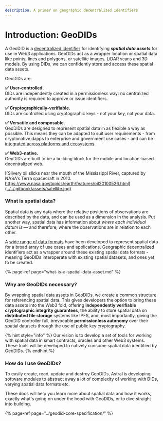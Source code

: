 ```yaml
---
description: A primer on geographic decentralized identifiers
---
```


# Introduction: GeoDIDs

A GeoDID is a [decentralized identifier](https://w3c-ccg.github.io/did-spec/) for identifying _**spatial data assets**_ for use in Web3 applications. GeoDIDs act as a wrapper location or spatial data like points, lines and polygons, or satellite images, LiDAR scans and 3D models. By using DIDs, we can confidently store and access these spatial data assets.

GeoDIDs are:

**✅   User-controlled.**  
DIDs are independently created in a permissionless way: no centralized authority is required to approve or issue identifiers.

**✅   Cryptographically-verifiable.**  
DIDs are controlled using cryptographic keys - not your key, not your data.

**✅   Versatile and composable.**  
GeoDIDs are designed to represent spatial data in as flexible a way as possible. This means they can be adapted to suit user requirements - from cryptonative dapps to enterprise and government use cases - and can be [integrated across platforms and ecosystems](https://github.com/ceramicnetwork/ceramic/blob/master/OVERVIEW.md#interoperable-data-ecosystems).

**✅   Web3-native.**   
GeoDIDs are built to be a building block for the mobile and location-based decentralized web. 

![Silvery oil slicks near the mouth of the Mississippi River, captured by NASA&apos;s Terra spacecraft in 2010. https://www.nasa.gov/topics/earth/features/oil20100526.html](../../.gitbook/assets/satellite.jpg)

### What is spatial data? 

Spatial data is any data where the relative positions of observations are described by the data, and can be used as a dimension in the analysis. Put another way, spatial data has information about _where each individual datum is_ — and therefore, where the observations are in relation to each other.

A [wide range of data formats](https://en.wikipedia.org/wiki/GIS_file_formats#Raster_examples) have been developed to represent spatial data for a broad array of use cases and applications. Geographic decentralized identifiers act as a wrapper around these existing spatial data formats - meaning GeoDIDs interoperate with existing spatial datasets, and ones yet to be created.

{% page-ref page="what-is-a-spatial-data-asset.md" %}

### Why are GeoDIDs necessary? 

By wrapping spatial data assets in GeoDIDs, we create a common structure for referencing spatial data. This gives developers the option to bring these data assets into the Web3 fold, offering **independently verifiable cryptographic integrity guarantees**, the ability to store spatial data on **distributed file storage** systems like IPFS,  and, most importantly, giving the GeoDID controller full, irrevocable **permissionless autonomy** over their spatial datasets through the use of public key cryptography. 

{% hint style="info" %}
Our vision is to develop a set of tools for working with spatial data in smart contracts, oracles and other Web3 systems. These tools will be developed to natively consume spatial data identified by GeoDIDs.
{% endhint %}

### How do I use GeoDIDs?

To easily create, read, update and destroy GeoDIDs, Astral is developing software modules to abstract away a lot of complexity of working with DIDs, varying spatial data formats etc. 

These docs will help you learn more about spatial data and how it works, exactly what's going on under the hood with GeoDIDs, or to dive straight into building.

{% page-ref page="../geodid-core-specification/" %}





